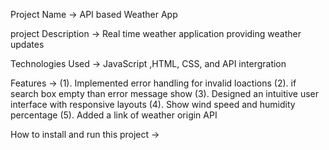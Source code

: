 Project Name -> API based Weather App

project Description -> Real time weather application providing weather updates

Technologies Used ->  JavaScript ,HTML, CSS, and API intergration

Features ->
(1). Implemented error handling for invalid loactions
(2). if search box empty than error message show
(3). Designed an intuitive user interface with responsive layouts
(4). Show wind speed and humidity percentage
(5). Added a link of weather origin API

How to install and run this project ->




